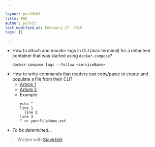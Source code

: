 ```yaml
---

layout: postMod1
title: FAQ
author: pulkit
last_modified_at: February 27, 2019
tags: []

---
```


* How to attach and monitor logs in CLI (mac terminal) for a detached container that was started using `docker-compose`?
	```
	docker-compose logs --follow <serviceName>
	```
* How to write commands that readers can copy/paste to create and populate a file from their CLI?
	* [Article 1](https://stackoverflow.com/questions/40562595/creating-an-output-file-with-multi-line-script-using-echo-linux/40562814#40562814)
	* [Article 2](https://unix.stackexchange.com/questions/77277/how-to-append-multiple-lines-to-a-file)
	* Example
		```
		echo "
		line 1
		  line 2
		line 3
		" >> yourFileName.ext
		```
* *To be determined...*
> Written with [StackEdit](https://stackedit.io/).
<!--stackedit_data:
eyJoaXN0b3J5IjpbMTk2NjEwNTM0MSwtMTY1NjgxODA3N119
-->